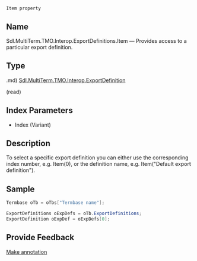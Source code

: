 

# 
    Item property




## Name

Sdl.MultiTerm.TMO.Interop.ExportDefinitions.Item —          Provides access to a particular export definition.



## Type
.md)
[Sdl.MultiTerm.TMO.Interop.ExportDefinition](Sdl.MultiTerm.TMO.Interop.ExportDefinition.md)

(read)



## Index Parameters

* Index (Variant)




## Description



To select a specific export definition you can either use the corresponding index number, e.g. Item(0), or the definition name, e.g. Item("Default export definition").



## Sample


```cs
Termbase oTb = oTbs["Termbase name"];

ExportDefinitions oExpDefs = oTb.ExportDefinitions;
ExportDefinition oExpDef = oExpDefs[0];
```



## Provide Feedback

[Make annotation](mailto:sdk-feedback@sdl.com&amp;subject=Reference%20for%20Sdl.MultiTerm.TMO.Interop.ExportDefinitions.Item)

